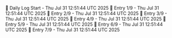 📅 Daily Log Start - Thu Jul 31 12:51:44 UTC 2025
📌 Entry 1/9 - Thu Jul 31 12:51:44 UTC 2025
📌 Entry 2/9 - Thu Jul 31 12:51:44 UTC 2025
📌 Entry 3/9 - Thu Jul 31 12:51:44 UTC 2025
📌 Entry 4/9 - Thu Jul 31 12:51:44 UTC 2025
📌 Entry 5/9 - Thu Jul 31 12:51:44 UTC 2025
📌 Entry 6/9 - Thu Jul 31 12:51:44 UTC 2025
📌 Entry 7/9 - Thu Jul 31 12:51:44 UTC 2025
